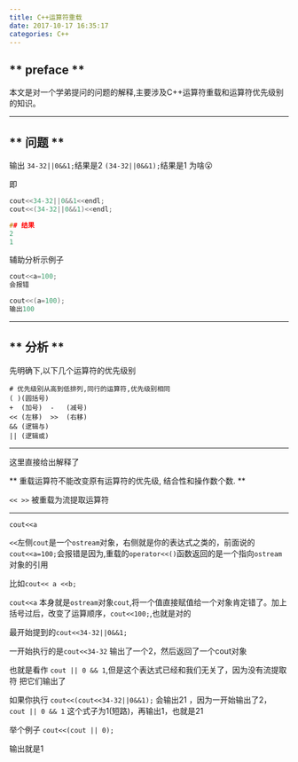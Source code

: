 ```yaml
---
title: C++运算符重载
date: 2017-10-17 16:35:17
categories: C++
---
```


## ** preface **

本文是对一个学弟提问的问题的解释,主要涉及C++运算符重载和运算符优先级别的知识。

*************

## ** 问题 **

输出
`34-32||0&&1;`结果是2
`(34-32||0&&1);`结果是1
为啥😮

即
```C++
cout<<34-32||0&&1<<endl;
cout<<(34-32||0&&1)<<endl;

## 结果
2
1
```

辅助分析示例子

```C++
cout<<a=100;
会报错

cout<<(a=100);
输出100
```

**************

## ** 分析 **

先明确下,以下几个运算符的优先级别

```
# 优先级别从高到低排列,同行的运算符,优先级别相同
( )(圆括号)
+  (加号)  -   (减号) 
<< (左移)  >>  (右移)
&& (逻辑与)
|| (逻辑或)

```

****************

这里直接给出解释了

<span class="under0">** 重载运算符不能改变原有运算符的优先级, 结合性和操作数个数. **</span>

`<< >>`  被重载为流提取运算符

************

`cout<<a`    

`<<`左侧`cout`是一个`ostream`对象，右侧就是你的表达式之类的，前面说的`cout<<a=100;`会报错是因为,重载的`operator<<()`函数返回的是一个指向`ostream`对象的引用

比如`cout<< a <<b;`
 
`cout<<a`   本身就是`ostream`对象`cout`,将一个值直接赋值给一个对象肯定错了。加上括号过后，改变了运算顺序，`cout<<100;`,也就是对的

最开始提到的`cout<<34-32||0&&1;` 
 
 一开始执行的是`cout<<34-32`  输出了一个2，然后返回了一个cout对象

也就是看作 `cout || 0 && 1`,但是这个表达式已经和我们无关了，因为没有流提取符 把它们输出了

如果你执行 `cout<<(cout<<34-32||0&&1);`  会输出21   ，因为一开始输出了2，  `cout || 0 && 1` 这个式子为1(短路)，再输出1，也就是21

举个例子 
`cout<<(cout || 0);`

输出就是1

